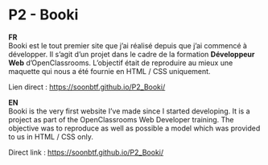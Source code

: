 ﻿<!DOCTYPE html>
<html>

<head>
  <meta charset="utf-8">
  <meta name="viewport" content="width=device-width, initial-scale=1.0">
  <link rel="stylesheet" href="https://stackedit.io/style.css" />
</head>

<body class="stackedit">
  <div class="stackedit__html"><h1 id="p1---booki">P2 - Booki</h1>
<p><strong>FR</strong><br>
Booki est le tout premier site que j’ai réalisé depuis que j’ai commencé à développer. Il s’agit d’un projet dans le cadre de la formation  <strong>Développeur Web</strong>  d’OpenClassrooms. L’objectif était de reproduire au mieux une maquette qui nous a été fournie en HTML / CSS uniquement.</p>
<p>Lien direct :  <a href="https://soonbtf.github.io/P2_Booki/">https://soonbtf.github.io/P2_Booki/</a></p>
<p><strong>EN</strong><br>
Booki is the very first website I’ve made since I started developing. It is a project as part of the OpenClassrooms Web Developer training. The objective was to reproduce as well as possible a model which was provided to us in HTML / CSS only.</p>
<p>Direct link : <a href="https://soonbtf.github.io/P2_Booki/">https://soonbtf.github.io/P2_Booki/</a></p>
</div>
</body>

</html>
